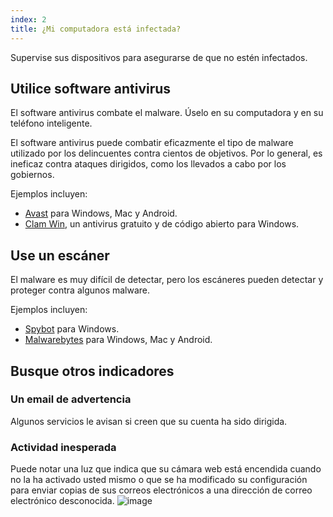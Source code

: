 ```yaml
---
index: 2
title: ¿Mi computadora está infectada?
---
```

Supervise sus dispositivos para asegurarse de que no estén infectados.

## Utilice software antivirus

El software antivirus combate el malware. Úselo en su computadora y en su teléfono inteligente.

El software antivirus puede combatir eficazmente el tipo de malware utilizado por los delincuentes contra cientos de objetivos. Por lo general, es ineficaz contra ataques dirigidos, como los llevados a cabo por los gobiernos.

Ejemplos incluyen:

*   [Avast](https://www.avast.com) para Windows, Mac y Android.
*   [Clam Win](http://www.clamwin.com/), un antivirus gratuito y de código abierto para Windows.

## Use un escáner

El malware es muy difícil de detectar, pero los escáneres pueden detectar y proteger contra algunos malware.

Ejemplos incluyen:

*   [Spybot](https://www.safer-networking.org/) para Windows.
*   [Malwarebytes](https://www.malwarebytes.org/) para Windows, Mac y Android.

## Busque otros indicadores

### Un email de advertencia
Algunos servicios le avisan si creen que su cuenta ha sido dirigida.

### Actividad inesperada
Puede notar una luz que indica que su cámara web está encendida cuando no la ha activado usted mismo o que se ha modificado su configuración para enviar copias de sus correos electrónicos a una dirección de correo electrónico desconocida.
![image](malware2.png)